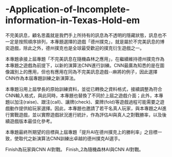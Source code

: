 # -Application-of-Incomplete-information-in-Texas-Hold-em
不完美訊息，顧名思義就是我們手上所持有的訊息為不透明的隱藏狀態，訊息也不一定是按照順序排列，本專題選擇的遊戲「德州撲克」，就是屬於不完美訊息的博奕遊戲，除此之外，德州撲克也是全球最受歡迎的撲克衍生遊戲之一。

本專題承接上屆專題「不完美訊息在隨機森林之應用」，在繼續維持德州撲克作為本專題之遊戲為前提下，以新的演算法CNN進行訓練。CNN最廣為知悉的是在圖像識別上的應用，但也有應用在同為不完美訊息遊戲--麻將的例子，因此選擇CNN作為本屆專題訓練之新演算法。

本專題沿用上屆學長的原始訓練資料，並從已轉換之資料格式，接續調整為符合CNN輸入格式，與此同時，本專題也替換了不同於上屆之遊戲介面；此外，本專題以加注(raise)、跟注(call)、讓牌(check)、棄牌(fold)等遊戲過程可能需要之遊戲動作提供給玩家選擇。因此，本專題也邀請了若干名真人玩家，與本專題之AI進行實戰遊戲，並以實際遊戲狀況進行統計，作為評估AI與真人之對戰勝率，以及後續遊戲版本最佳化參考。

本專題最終所期望的目標與上屆專題「提升AI在德州撲克上的勝利率」之目標一致，使取代之新演算法CNN訓練出卓越的德州撲克AI選手。

Finish為玩家與CNN AI對戰。
Finish_2為隨機森林AI與CNN AI對戰。
